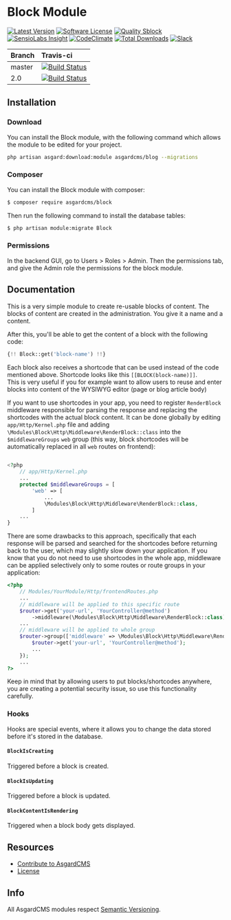 # Block Module

[![Latest Version](https://img.shields.io/github/release/asgardcms/block.svg?style=flat-square)](https://github.com/asgardcms/block/releases)
[![Software License](https://img.shields.io/badge/license-MIT-brightgreen.svg?style=flat-square)](LICENSE.md)
[![Quality Sblock](https://img.shields.io/scrutinizer/g/asgardcms/block.svg?style=flat-square)](https://scrutinizer-ci.com/g/asgardcms/block)
[![SensioLabs Insight](https://img.shields.io/sensiolabs/i/650c6d28-e888-4bbc-a57b-cf684d3fe7bf.svg)](https://insight.sensiolabs.com/projects/650c6d28-e888-4bbc-a57b-cf684d3fe7bf)
[![CodeClimate](https://img.shields.io/codeclimate/github/AsgardCms/Block.svg)](https://codeclimate.com/github/AsgardCms/Block)
[![Total Downloads](https://img.shields.io/packagist/dt/asgardcms/block.svg?style=flat-square)](https://packagist.org/packages/asgardcms/block)
[![Slack](http://slack.asgardcms.com/badge.svg)](http://slack.asgardcms.com/)


| Branch | Travis-ci                                                                                                         |
|:-------|:------------------------------------------------------------------------------------------------------------------|
| master | [![Build Status](https://travis-ci.org/AsgardCms/Block.svg?branch=master)](https://travis-ci.org/AsgardCms/Block) |
| 2.0       | [![Build Status](https://travis-ci.org/AsgardCms/Block.svg?branch=2.0)](https://travis-ci.org/AsgardCms/Block) |

## Installation

### Download

You can install the Block module, with the following command which allows the module to be edited for your project.

``` sh
php artisan asgard:download:module asgardcms/blog --migrations
```

### Composer
You can install the Block module with composer:

```sh
$ composer require asgardcms/block
```

Then run the following command to install the database tables:

```sh
$ php artisan module:migrate Block
```

### Permissions

In the backend GUI, go to Users > Roles > Admin. Then the permissions tab, and give the Admin role the permissions for the block module.

## Documentation

This is a very simple module to create re-usable blocks of content. The blocks of content are created in the administration. You give it a name and a content.

After this, you'll be able to get the content of a block with the following code:

``` php
{!! Block::get('block-name') !!}
```

Each block also receives a shortcode that can be used instead of the code mentioned above. Shortcode looks like this `[[BLOCK(block-name)]]`.  
This is very useful if you for example want to allow users to reuse and enter blocks into content of the WYSIWYG editor (page or blog article body)

If you want to use shortcodes in your app, you need to register `RenderBlock` middleware responsible for parsing the response and replacing the shortcodes
with the actual block content. It can be done globally by editing `app/Http/Kernel.php` file and adding `\Modules\Block\Http\Middleware\RenderBlock::class`
into the `$middlewareGroups` `web` group (this way, block shortcodes will be automatically replaced in all `web` routes on frontend):
```php
 
<?php
    // app/Http/Kernel.php
    ...
    protected $middlewareGroups = [
        'web' => [
            ...
            \Modules\Block\Http\Middleware\RenderBlock::class,
        ]
    ...
}
```

There are some drawbacks to this approach, specifically that each response will be parsed and searched for the shortcodes before returning
back to the user, which may slightly slow down your application. If you know that you do not need to use shortcodes in the whole app,
middleware can be applied selectively only to some routes or route groups in your application:

```php
<?php
    // Modules/YourModule/Http/frontendRoutes.php
    ...
    // middleware will be applied to this specific route
    $router->get('your-url', 'YourController@method')
        ->middleware(\Modules\Block\Http\Middleware\RenderBlock::class);
    ...
    // middleware will be applied to whole group
    $router->group(['middleware' => \Modules\Block\Http\Middleware\RenderBlock::class], function(Router $router) {
        $router->get('your-url', 'YourController@method');
        ...
    });
    ...
?>

```

Keep in mind that by allowing users to put blocks/shortcodes anywhere, you are creating a potential security issue, so
use this functionality carefully.  


### Hooks

Hooks are special events, where it allows you to change the data stored before it's stored in the database.

#### `BlockIsCreating`

Triggered before a block is created.

#### `BlockIsUpdating`

Triggered before a block is updated.

#### `BlockContentIsRendering`

Triggered when a block body gets displayed.

## Resources

- [Contribute to AsgardCMS](https://asgardcms.com/en/docs/getting-started/contributing)
- [License](LICENSE.md)


## Info

All AsgardCMS modules respect [Semantic Versioning](http://semver.org/).
